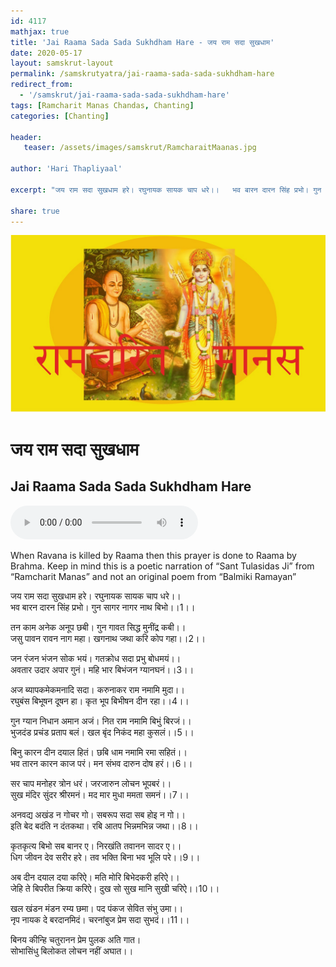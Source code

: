 ```yaml
---    
id: 4117    
mathjax: true    
title: 'Jai Raama Sada Sada Sukhdham Hare - जय राम सदा सुखधाम'    
date: 2020-05-17    
layout: samskrut-layout 
permalink: /samskrutyatra/jai-raama-sada-sada-sukhdham-hare
redirect_from: 
  - '/samskrut/jai-raama-sada-sada-sukhdham-hare'
tags: [Ramcharit Manas Chandas, Chanting]
categories: [Chanting]
    
header:    
   teaser: /assets/images/samskrut/RamcharaitMaanas.jpg    
    
author: 'Hari Thapliyaal'    
    
excerpt: "जय राम सदा सुखधाम हरे। रघुनायक सायक चाप धरे।।   भव बारन दारन सिंह प्रभो। गुन सागर नागर नाथ बिभो।।"   
    
share: true    
---    
```

    
![](/assets/images/samskrut/RamcharaitMaanas.jpg)    
    
# जय राम सदा सुखधाम    
## Jai Raama Sada Sada Sukhdham Hare    
    
<audio controls>
  <source src="https://raw.githubusercontent.com/dasarpai/DAI-mp3/main/dasarpai-mp3/069-JaiRamSadaSukhdhaam.mp3" type="audio/mp3">
  Your browser does not support the audio element.
</audio>     
    
When Ravana is killed by Raama then this prayer is done to Raama by Brahma. Keep in mind this is a poetic narration of “Sant Tulasidas Ji” from “Ramcharit Manas” and not an original poem from “Balmiki Ramayan”    

जय राम सदा सुखधाम हरे। रघुनायक सायक चाप धरे।।    
भव बारन दारन सिंह प्रभो। गुन सागर नागर नाथ बिभो।।1।।    
    
तन काम अनेक अनूप छबी। गुन गावत सिद्ध मुनींद्र कबी।।    
जसु पावन रावन नाग महा। खगनाथ जथा करि कोप गहा।।2।।    
    
जन रंजन भंजन सोक भयं। गतक्रोध सदा प्रभु बोधमयं।।    
अवतार उदार अपार गुनं। महि भार बिभंजन ग्यानघनं।।3।।    
    
अज ब्यापकमेकमनादि सदा। करुनाकर राम नमामि मुदा।।    
रघुबंस बिभूषन दूषन हा। कृत भूप बिभीषन दीन रहा।।4।।    
    
गुन ग्यान निधान अमान अजं। नित राम नमामि बिभुं बिरजं।।    
भुजदंड प्रचंड प्रताप बलं। खल बृंद निकंद महा कुसलं।।5।।    
    
बिनु कारन दीन दयाल हितं। छबि धाम नमामि रमा सहितं।।    
भव तारन कारन काज परं। मन संभव दारुन दोष हरं।।6।।    
    
सर चाप मनोहर त्रोन धरं। जरजारुन लोचन भूपबरं।।    
सुख मंदिर सुंदर श्रीरमनं। मद मार मुधा ममता समनं।।7।।    
    
अनवद्य अखंड न गोचर गो। सबरूप सदा सब होइ न गो।।    
इति बेद बदंति न दंतकथा। रबि आतप भिन्नमभिन्न जथा।।8।।    
    
कृतकृत्य बिभो सब बानर ए। निरखंति तवानन सादर ए।।    
धिग जीवन देव सरीर हरे। तव भक्ति बिना भव भूलि परे।।9।।    
    
अब दीन दयाल दया करिऐ। मति मोरि बिभेदकरी हरिऐ।।    
जेहि ते बिपरीत क्रिया करिऐ। दुख सो सुख मानि सुखी चरिऐ।।10।।    
    
खल खंडन मंडन रम्य छमा। पद पंकज सेवित संभु उमा।।    
नृप नायक दे बरदानमिदं। चरनांबुज प्रेम सदा सुभदं।।11।।    
    
बिनय कीन्हि चतुरानन प्रेम पुलक अति गात।    
सोभासिंधु बिलोकत लोचन नहीं अघात।।    
    
